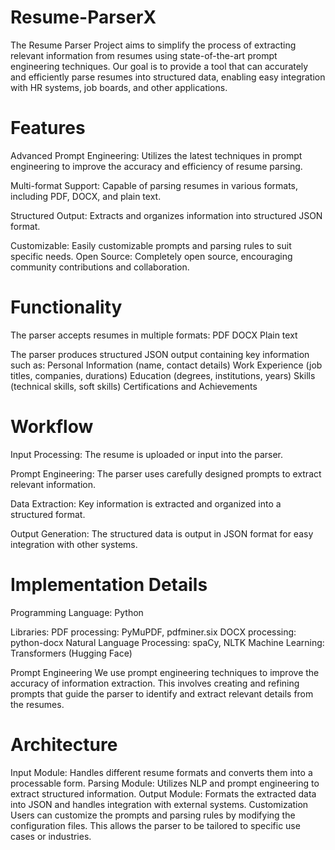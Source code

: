 # Resume-ParserX

The Resume Parser Project aims to simplify the process of extracting relevant information from resumes using state-of-the-art prompt engineering techniques. Our goal is to provide a tool that can accurately and efficiently parse resumes into structured data, enabling easy integration with HR systems, job boards, and other applications.

# Features
Advanced Prompt Engineering:
Utilizes the latest techniques in prompt engineering to improve the accuracy and efficiency of resume parsing.

Multi-format Support:
Capable of parsing resumes in various formats, including PDF, DOCX, and plain text.

Structured Output: 
Extracts and organizes information into structured JSON format.

Customizable: 
Easily customizable prompts and parsing rules to suit specific needs.
Open Source: 
Completely open source, encouraging community contributions and collaboration.

# Functionality
The parser accepts resumes in multiple formats:
PDF
DOCX
Plain text

The parser produces structured JSON output containing key information such as:
Personal Information (name, contact details)
Work Experience (job titles, companies, durations)
Education (degrees, institutions, years)
Skills (technical skills, soft skills)
Certifications and Achievements

# Workflow
Input Processing: The resume is uploaded or input into the parser.

Prompt Engineering: The parser uses carefully designed prompts to extract relevant information.

Data Extraction: Key information is extracted and organized into a structured format.

Output Generation: The structured data is output in JSON format for easy integration with other systems.

# Implementation Details
Programming Language: Python

Libraries:
PDF processing: PyMuPDF, pdfminer.six
DOCX processing: python-docx
Natural Language Processing: spaCy, NLTK
Machine Learning: Transformers (Hugging Face)

Prompt Engineering
We use prompt engineering techniques to improve the accuracy of information extraction. This involves creating and refining prompts that guide the parser to identify and extract relevant details from the resumes.
# Architecture
Input Module: Handles different resume formats and converts them into a processable form.
Parsing Module: Utilizes NLP and prompt engineering to extract structured information.
Output Module: Formats the extracted data into JSON and handles integration with external systems.
Customization
Users can customize the prompts and parsing rules by modifying the configuration files. This allows the parser to be tailored to specific use cases or industries.
